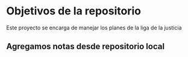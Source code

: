 # Objetivos de la repositorio

Este proyecto se encarga de manejar los planes de la liga de la justicia

## Agregamos notas desde repositorio local